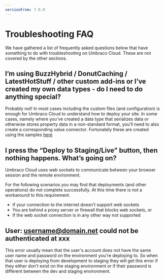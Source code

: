 ```yaml
---
versionFrom: 7.0.0
---
```


# Troubleshooting FAQ
We have gathered a list of frequently asked questions below that have something to do with troubleshooting on Umbraco Cloud. These are not covered by the other sections.

## I’m using BuzzHybrid / DonutCaching / LatestHotStuff / other custom add-ins or I’ve created my own data types - do I need to do anything special?

Probably not! In most cases including the custom files (and configuration) is enough for Umbraco Cloud to understand how to deploy your site.  In some cases, namely where you’ve created a data type that serializes data or otherwise stores property data in a non-standard format, you’ll need to also create a corresponding value connector.  Fortunately these are created using the samples [here](https://github.com/umbraco/Umbraco.Deploy.ValueConnectors)


## I press the “Deploy to Staging/Live” button, then nothing happens.  What’s going on?

Umbraco Cloud uses web sockets to communicate between your browser session and the remote environment.

For the following scenarios you may find that deployments (and other operations) do not complete successfully. At this time there is not a workaround to this requirement.
* If your connection to the internet doesn’t support web sockets
* You are behind a proxy server or firewall that blocks web sockets, or
* If the web socket connection is in any other way not supported

## User: username@domain.net could not be authenticated at xxx

This error usually mean that the user's account does not have the same user name and password on the environment you're deploying to. So when that user is deploying from development to staging they will get this error if they either don't exist on the staging environment or if their password is different between the dev and staging environment.
